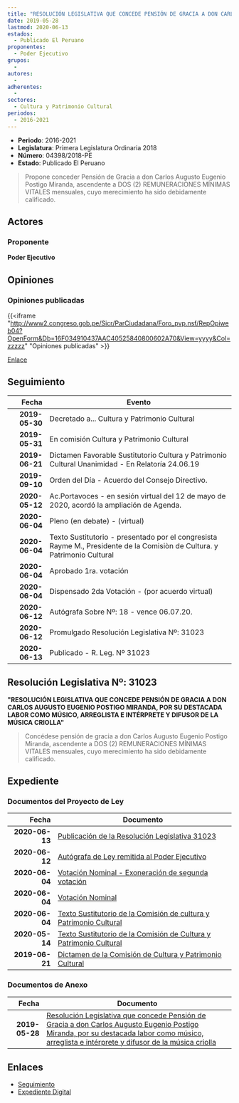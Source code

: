 ```yaml
---
title: "RESOLUCIÓN LEGISLATIVA QUE CONCEDE PENSIÓN DE GRACIA A DON CARLOS AUGUSTO EUGENIO POSTIGO MIRANDA, POR SU DESTACADA LABOR COMO MÚSICO, ARREGLISTA E INTÉRPRETE Y DIFUSOR DE LA MÚSICA CRIOLLA"
date: 2019-05-28
lastmod: 2020-06-13
estados: 
  - Publicado El Peruano
proponentes: 
  - Poder Ejecutivo
grupos: 
  - 
autores: 
  - 
adherentes: 
  - 
sectores: 
  - Cultura y Patrimonio Cultural
periodos: 
  - 2016-2021
---
```


- **Periodo**: 2016-2021
- **Legislatura**: Primera Legislatura Ordinaria 2018
- **Número**: 04398/2018-PE
- **Estado**: Publicado El Peruano

> Propone conceder Pensión de Gracia a don Carlos Augusto Eugenio Postigo Miranda, ascendente a DOS (2) REMUNERACIONES MÍNIMAS VITALES mensuales, cuyo merecimiento ha sido debidamente calificado.


## Actores

### Proponente

**Poder Ejecutivo**


## Opiniones

### Opiniones publicadas

{{<iframe "http://www2.congreso.gob.pe/Sicr/ParCiudadana/Foro_pvp.nsf/RepOpiweb04?OpenForm&Db=16F034910437AAC40525840800602A70&View=yyyy&Col=zzzzz" "Opiniones publicadas" >}}

[Enlace](http://www2.congreso.gob.pe/Sicr/ParCiudadana/Foro_pvp.nsf/RepOpiweb04?OpenForm&Db=16F034910437AAC40525840800602A70&View=yyyy&Col=zzzzz)

## Seguimiento

| Fecha | Evento |
|------:|--------|
| **2019-05-30** | Decretado a... Cultura y Patrimonio Cultural|
| **2019-05-31** | En comisión Cultura y Patrimonio Cultural|
| **2019-06-21** | Dictamen Favorable Sustitutorio Cultura y Patrimonio Cultural Unanimidad - En Relatoría 24.06.19|
| **2019-09-10** | Orden del Día - Acuerdo del Consejo Directivo.|
| **2020-05-12** | Ac.Portavoces - en sesión virtual del 12 de mayo de 2020, acordó la ampliación de Agenda.|
| **2020-06-04** | Pleno (en debate) - (virtual)|
| **2020-06-04** | Texto Sustitutorio - presentado por el congresista Rayme M., Presidente de la Comisiòn de Cultura. y Patrimonio Cultural|
| **2020-06-04** | Aprobado 1ra. votación|
| **2020-06-04** | Dispensado 2da Votación - (por acuerdo virtual)|
| **2020-06-12** | Autógrafa Sobre Nº: 18 - vence 06.07.20.|
| **2020-06-12** | Promulgado Resolución Legislativa Nº: 31023|
| **2020-06-13** | Publicado - R. Leg. Nº 31023|

## Resolución Legislativa Nº: 31023

**"RESOLUCIÓN LEGISLATIVA QUE CONCEDE PENSIÓN DE GRACIA A DON CARLOS AUGUSTO EUGENIO POSTIGO MIRANDA, POR SU DESTACADA LABOR COMO MÚSICO, ARREGLISTA E INTÉRPRETE Y DIFUSOR DE LA MÚSICA CRIOLLA"**

> Concédese pensión de gracia a don Carlos Augusto Eugenio Postigo Miranda, ascendente a DOS (2) REMUNERACIONES MÍNIMAS VITALES mensuales, cuyo merecimiento ha sido debidamente calificado.


## Expediente


### Documentos del Proyecto de Ley

| Fecha | Documento |
|------:|--------|
| **2020-06-13** | [Publicación de la Resolución Legislativa 31023](http://www.leyes.congreso.gob.pe/Documentos/2016_2021/ADLP/Normas_Legales/31023-RLG.pdf) |
| **2020-06-12** | [Autógrafa de Ley remitida al Poder Ejecutivo](http://www.leyes.congreso.gob.pe/Documentos/2016_2021/ADLP/Texto_Aprobado/AU04398-20200612.pdf) |
| **2020-06-04** | [Votación Nominal - Exoneración de segunda votación](http://www.leyes.congreso.gob.pe/Documentos/2016_2021/Asistencia_y_Votacion/Proyectos_de_Ley/Votacion_Nominal/VNESV04398-20200604.pdf) |
| **2020-06-04** | [Votación Nominal](http://www.leyes.congreso.gob.pe/Documentos/2016_2021/Asistencia_y_Votacion/Proyectos_de_Ley/Votacion_Nominal/VN04398-20200604.pdf) |
| **2020-06-04** | [Texto Sustitutorio de la Comisión de cultura y Patrimonio Cultural](http://www.leyes.congreso.gob.pe/Documentos/2016_2021/Texto_Sustitutorio/Proyectos_de_Ley/TS04398-20200604.pdf) |
| **2020-05-14** | [Texto Sustitutorio de la Comisión de Cultura y Patrimonio Cultural](http://www.leyes.congreso.gob.pe/Documentos/2016_2021/Texto_Sustitutorio/Proyectos_de_Ley/TS04398-20200514.pdf) |
| **2019-06-21** | [Dictamen de la Comisión de Cultura y Patrimonio Cultural](http://www.leyes.congreso.gob.pe/Documentos/2016_2021/Dictamenes/Proyectos_de_Ley/04398DC05MAY20190621.pdf) |

### Documentos de Anexo

| Fecha | Documento |
|------:|--------|
| **2019-05-28** | [Resolución Legislativa que concede Pensión de Gracia a don Carlos Augusto Eugenio Postigo Miranda, por su destacada labor como músico, arreglista e intérprete y difusor de la música criolla](http://www.leyes.congreso.gob.pe/Documentos/2016_2021/Proyectos_de_Ley_y_de_Resoluciones_Legislativas/PL0439820190528.pdf) |

## Enlaces 

- [Seguimiento](http://www2.congreso.gob.pe/Sicr/TraDocEstProc/CLProLey2016.nsf/f7fff46988ca05b1052578e100829cc7/ee7454bd6af766ab05258408006117f7?OpenDocument)
- [Expediente Digital](http://www2.congreso.gob.pe/Sicr/TraDocEstProc/CLProLey2016.nsf/f7fff46988ca05b1052578e100829cc7/ee7454bd6af766ab05258408006117f7?OpenDocument&Click=05257FB7005EB655.eb71d0cf91d8294e05256cdf006b5706/$Body/0.1C6C)
